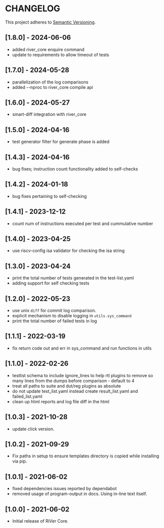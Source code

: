 # CHANGELOG

This project adheres to [Semantic Versioning](https://semver.org/spec/v2.0.0.html).
## [1.8.0] - 2024-06-06
- added river_core enquire command
- update to requirements to allow timeout of tests

## [1.7.0] - 2024-05-28
- parallelization of the log comparisons
- added --nproc to river_core compile api

## [1.6.0] - 2024-05-27
- smart-diff integration with river_core

## [1.5.0] - 2024-04-16
- test generator filter for generate phase is added

## [1.4.3] - 2024-04-16
- bug fixes; instruction count functionality added to self-checks

## [1.4.2] - 2024-01-18
- bug fixes pertaining to self-checking

## [1.4.1] - 2023-12-12
- count num of instructions executed per test and cummulative number

## [1.4.0] - 2023-04-25
- use riscv-config isa validator for checking the isa string

## [1.3.0] - 2023-04-24
- print the total number of tests generated in the test-list.yaml
- adding support for self checking tests

## [1.2.0] - 2022-05-23
- use unix `diff` for commit log comparison.
- explicit mechanism to disable logging in `utils.sys_command`
- print the total number of failed tests in log

## [1.1.1] - 2022-03-19
- fix return code out and err in sys\_command and run functions in utils

## [1.1.0] - 2022-02-26
- testlist schema to include ignore_lines to help rtl plugins to remove so many lines from the dumps before comparison - default to 4
- treat all paths to suite and dut/reg plugins as absolute
- do not update test_list.yaml instead create result_list.yaml and failed_list.yaml
- clean up html reports and log file diff in the html

## [1.0.3] - 2021-10-28
- update click version.

## [1.0.2] - 2021-09-29
- Fix paths in setup to ensure templates directory is copied while installing via pip.

## [1.0.1] - 2021-06-02
- fixed dependencies issues reported by dependabot
- removed usage of program-output in docs. Using in-line text itself.

## [1.0.0] - 2021-06-02
- Initial release of RiVer Core.
